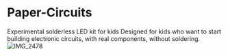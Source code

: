 # Paper-Circuits
Experimental solderless LED kit for kids Designed for kids who want to start building electronic circuits, with real components, without soldering.
![IMG_2478](https://user-images.githubusercontent.com/53281337/83310634-ab790900-a1da-11ea-9e6b-de41187bbc25.jpg)
